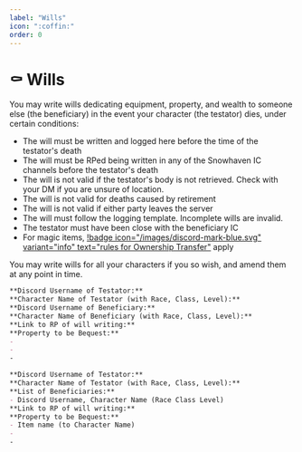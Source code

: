 ```yaml
---
label: "Wills"
icon: ":coffin:"
order: 0
---
```

<style>
h1:before { 
  content: "⚰️ ";
}
</style>

# Wills
You may write wills dedicating equipment, property, and wealth to someone else (the beneficiary) in the event your character (the testator) dies, under certain conditions:

- The will must be written and logged here before the time of the testator's death
- The will must be RPed being written in any of the Snowhaven IC channels before the testator's death
- The will is not valid if the testator's body is not retrieved. Check with your DM if you are unsure of location.
- The will is not valid for deaths caused by retirement
- The will is not valid if either party leaves the server
- The will must follow the logging template. Incomplete wills are invalid.
- The testator must have been close with the beneficiary IC
- For magic items, [!badge icon="/images/discord-mark-blue.svg" variant="info" text="rules for Ownership Transfer"](https://discord.com/channels/512870694883950598/569731521951563776/937751438979919904) apply

You may write wills for all your characters if you so wish, and amend them at any point in time.

```md Will Format for one Beneficiary
**Discord Username of Testator:** 
**Character Name of Testator (with Race, Class, Level):** 
**Discord Username of Beneficiary:** 
**Character Name of Beneficiary (with Race, Class, Level):** 
**Link to RP of will writing:** 
**Property to be Bequest:** 
- 
- 
-
```
```md Will Format for multiple Beneficiaries
**Discord Username of Testator:** 
**Character Name of Testator (with Race, Class, Level):** 
**List of Beneficiaries:** 
- Discord Username, Character Name (Race Class Level)
**Link to RP of will writing:** 
**Property to be Bequest:** 
- Item name (to Character Name)
- 
-
```
